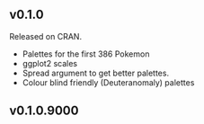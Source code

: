 
## v0.1.0

Released on CRAN.
* Palettes for the first 386 Pokemon
* ggplot2 scales
* Spread argument to get better palettes.
* Colour blind friendly (Deuteranomaly) palettes



## v0.1.0.9000

